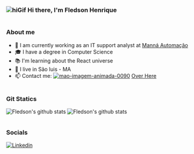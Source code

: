 ### ![hiGif](https://cdn.jsdelivr.net/gh/Readme-Workflows/Readme-Icons@main/icons/gifs/wave.gif) Hi there, I'm Fledson Henrique

<p align="center">
<a href="https://www.imagensanimadas.com/cat-linhas-562.htm" ><img src="https://www.imagensanimadas.com/data/media/562/linha-imagem-animada-0446.gif" width=1000em height=1em border="0" alt="linha-imagem-animada-0446" /></a>
</p>
  
### About me

- 🔭 I am currently working as an IT support analyst at [Manná Automação](https://www.instagram.com/mannaautomacaoerp/)
- 🎓 I have a degree in Computer Science
- 📚 I'm learning about the React universe
- 📌 I live in São luis - MA
- 📫 Contact me:  <a href="https://www.imagensanimadas.com/cat-maos-81.htm"><img src="https://www.imagensanimadas.com/data/media/81/mao-imagem-animada-0090.gif" border="0" alt="mao-imagem-animada-0090" /></a> [Over Here](fledsonhenrique@gmail.com)

<p align="center">
<a href="https://www.imagensanimadas.com/cat-linhas-562.htm" ><img src="https://www.imagensanimadas.com/data/media/562/linha-imagem-animada-0446.gif" width=1000em height=1em border="0" alt="linha-imagem-animada-0446" /></a>
</p>

### Git Statics

![Fledson's github stats](https://github-readme-stats.vercel.app/api?username=fledson&show_icons=true&theme=dark&icon_color=fffffe)
![Fledson's github stats](https://github-readme-stats.vercel.app/api/top-langs/?username=fledson&layout=compact&theme=dark&text_color=fffffe&card_width=445em)

<p align="center">
<a href="https://www.imagensanimadas.com/cat-linhas-562.htm" ><img src="https://www.imagensanimadas.com/data/media/562/linha-imagem-animada-0446.gif" width=1000em height=1em border="0" alt="linha-imagem-animada-0446" /></a>
</p>

### Socials 

[![Linkedin](https://img.shields.io/badge/-LinkedIn-060606?style=flat&labelColor=0D0D0D&logo=Linkedin&Color=white)](https://www.linkedin.com/in/fledson-henrique-051a9513a/)

<!--
**Fledson/fledson** is a ✨ _special_ ✨ repository because its `README.md` (this file) appears on your GitHub profile.

Here are some ideas to get you started:

- 🔭 I’m currently working on ...
- 🌱 I’m currently learning ...
- 👯 I’m looking to collaborate on ...
- 🤔 I’m looking for help with ...
- 💬 Ask me about ...
- 📫 How to reach me: ...
- 😄 Pronouns: ...
- ⚡ Fun fact: ...
-->
